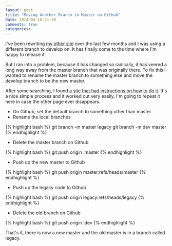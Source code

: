```yaml
---
layout: post
title: "Moving Another Branch to Master on Github"
date: 2014-04-10 21:20
comments: true
categories: 
---
```

I've been rewriting [my other site](https://watchmetrain.net) over the last few
months and I was using a different branch to develop on. It has finally come to
the time where I'm happy to release it.

But I ran into a problem, because it has changed so radically, it has veered a long
way away from the master branch that was originally there. To fix this I wanted to
rename the master branch to something else and move the develop branch to be the new
master.

After some searching, I found [a site that had instructions on how to do it](http://limi.co.uk/posts/renaming-master-branch-on-github).
It's a nice simple process and it worked out very easily. I'm going to repeat it here
in case the other page ever disappears.

 *  On Github, set the default branch to something other than master
 *  Rename the local branches

{% highlight bash %}
git branch -m master legacy
git branch -m dev master
{% endhighlight %}

 * Delete the master branch on Github

{% highlight bash %}
git push origin :master
{% endhighlight %}

 * Push up the new master to Github

{% highlight bash %}
git push origin master:refs/heads/master
{% endhighlight %}

 * Push up the legacy code to Github

{% highlight bash %}
git push origin legacy:refs/heads/legacy
{% endhighlight %}

 * Delete the old branch on Github

{% highlight bash %}
git push origin :dev
{% endhighlight %}

That's it, there is now a new master and the old master is in a branch called legacy.
